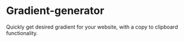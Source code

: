 # Gradient-generator

Quickly get desired gradient for your website, with a copy to clipboard functionality.
